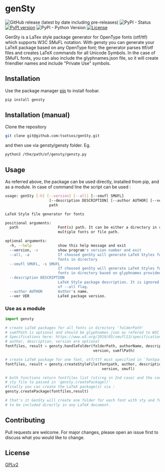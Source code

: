 
# genSty

![GitHub release (latest by date including pre-releases)](https://img.shields.io/github/v/release/tsotsos/gensty?include_prereleases) ![PyPI - Status](https://img.shields.io/pypi/status/gensty) [![PyPI version](https://badge.fury.io/py/gensty.svg)](https://badge.fury.io/py/gensty) ![PyPI - Python Version](https://img.shields.io/pypi/pyversions/gensty) [![License](https://img.shields.io/github/license/tsotsos/gensty.svg)](https://github.com/tsotsos/gensty)

GenSty is a LaTex style package generator for OpenType fonts (otf/ttf) which
supports W3C SMuFL notation. With gensty you can generate your LaTeX package
based on any OpenType font; the generator parses ttf/otf files and creates LaTeX
commands for all Unicode Symbols. In the case of SMuFL fonts, you can also include
the glyphnames.json file, so it will create friendlier names and include
"Private Use" symbols.

## Installation

Use the package manager [pip](https://pip.pypa.io/en/stable/) to install foobar.

```bash
pip install gensty
```

## Installation (manual)

Clone the repository

```bash
git clone git@github.com:tsotsos/genSty.git
```

and then use via gensty/gensty folder. Eg.

```bash
python3 /the/path/of/gensty/gensty.py
```

## Usage

As referred above, the package can be used directly, installed from pip, and as
a module. In case of command line the script can be used :

```bash
usage: genSty [-h] [--version] [--all] [--smufl SMUFL]
                    [--description DESCRIPTION] [--author AUTHOR] [--ver VER]
                    path

LaTeX Style file generator for fonts

positional arguments:
  path                  Font(s) path. It can be either a directory in case of
                        multiple fonts or file path.

optional arguments:
  -h, --help            show this help message and exit
  --version, -v         show program's version number and exit
  --all, -a             If choosed genSty will generate LaTeX Styles for all
                        fonts in directory
  --smufl SMUFL, -s SMUFL
                        If choosed genSty will generate LaTeX Styles for all
                        fonts in directory based on glyphnames provided.
  --description DESCRIPTION
                        LaTeX Style package description. It is ignored in case
                        of --all flag.
  --author AUTHOR       Author's name.
  --ver VER             LaTeX package version.
```

### Use as a module

```python
import gensty

# create LaTeX packages for all fonts in directory 'folderPath'
# sumfPath is optional and should be glyphnames.json as refered to W3C
# Specifications here: https://www.w3.org/2019/03/smufl13/specification/glyphnames.html
# author, description, version are optional
fontfiles, result = gensty.handleFolder(folderPath, authorName, description,
                                        version, sumflPath)

# create LaTeX package for one font, otf/ttf must specified in `fontpath'
fontfiles, result = gensty.createStyleFile(fontpath, author, description,
                                            version, smufl)

# both functions return fontfiles list (stirng in 2nd case) and the content for
# sty file to passed in 'gensty.createPackage()'
#finally you can create the LaTeX package(s) via :
gensty.createPackage(fontfiles,result)

# that's it GenSty will create one folder for each font with sty and font files
# to be included directly in any LaTeX document.
```

## Contributing

Pull requests are welcome. For major changes, please open an issue first to
discuss what you would like to change.

## License

[GPLv2](LICENSE)
